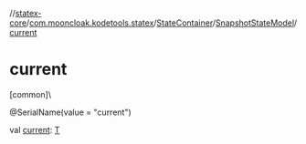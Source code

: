 //[statex-core](../../../../index.md)/[com.mooncloak.kodetools.statex](../../index.md)/[StateContainer](../index.md)/[SnapshotStateModel](index.md)/[current](current.md)

# current

[common]\

@SerialName(value = &quot;current&quot;)

val [current](current.md): [T](index.md)
